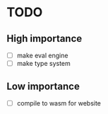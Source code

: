 # TODO
## High importance
- [ ] make eval engine
- [ ] make type system

## Low importance
- [ ] compile to wasm for website